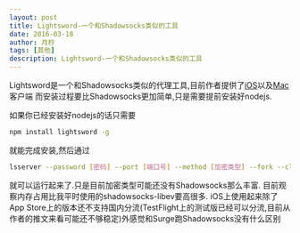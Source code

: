 ```yaml
---
layout: post
title: Lightsword-一个和Shadowsocks类似的工具
date: 2016-03-18
author: 月杪
tags: [其他]
description: Lightsword-一个和Shadowsocks类似的工具
---
```


Lightsword是一个和Shadowsocks类似的代理工具,目前作者提供了[iOS][1]以及[Mac][2]客户端
而安装过程要比Shadowsocks更加简单,只是需要提前安装好nodejs.

如果你已经安装好nodejs的话只需要
```bash
npm install lightsword -g
```
就能完成安装,然后通过
```bash
lsserver --password [密码] --port [端口号] --method [加密类型] --fork --cluster
```
就可以运行起来了.只是目前加密类型可能还没有Shadowsocks那么丰富.
目前观察内存占用比我平时使用的shadowsocks-libev要高很多.
iOS上使用起来除了App Store上的版本还不支持国内分流(TestFlight上的测试版已经可以分流,目前从作者的推文来看可能还不够稳定)外感觉和Surge跑Shadowsocks没有什么区别

[1]: https://itunes.apple.com/us/app/level.4/id1082115711
[2]: https://itunes.apple.com/us/app/level.5/id1088733081